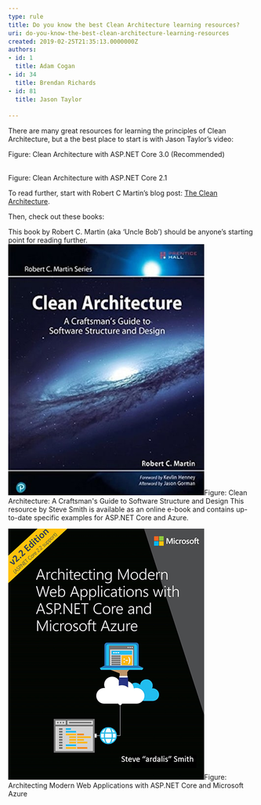 ```yaml
---
type: rule
title: Do you know the best Clean Architecture learning resources?
uri: do-you-know-the-best-clean-architecture-learning-resources
created: 2019-02-25T21:35:13.0000000Z
authors:
- id: 1
  title: Adam Cogan
- id: 34
  title: Brendan Richards
- id: 81
  title: Jason Taylor

---
```


 ​​​There are many great resources for learning the principles of Clean Architecture, but a the best place to start is with Jason Taylor’s video:

 
Figure​​​​: Clean Architecture with ASP.NET Core 3.0 (Recommended)
<br>   ​<br>
 

Figure​​​: Clean Architecture with ASP.NET Core 2.1​​​​​

To read further, start with Robert C Martin’s blog post:        [The Clean Architecture](http://blog.cleancoder.com/uncle-bob/2012/08/13/the-clean-architecture.html).

 
​Then, check out these books:

This book by Robert C. Martin (aka ‘Uncle Bob’) should be anyone’s starting point for reading further.
![clean-architecture-book-1.jpg](clean-architecture-book-1.jpg)Figure: Clean Architecture: A Craftsman's Guide to Software Structure and Design
This resource by Steve Smith is available as an online e-book and contains up-to-date specific examples for ASP.NET Core and Azure.​


![clean-architecture-book-2.png](clean-architecture-book-2.png)​​​Figure: Architecting Modern Web Applications with ASP.NET Core and Microsoft Azure

